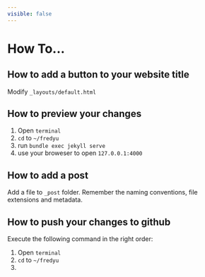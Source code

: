 ```yaml
---
visible: false
---
```


# How To...



## How to add a button to your website title

Modify `_layouts/default.html`



## How to preview your changes

1. Open `terminal`
2. `cd` to `~/fredyu`
3. run `bundle exec jekyll serve`
4. use your broweser to open `127.0.0.1:4000`



## How to add a post

Add a file to `_post` folder. Remember the naming conventions, file extensions and metadata.

## How to push your changes to github

Execute the following command in the right order:

1. Open `terminal`
2. `cd` to `~/fredyu`
3. 



